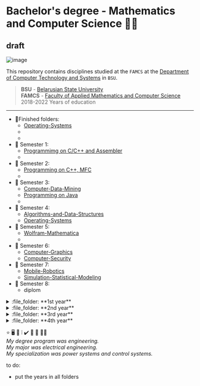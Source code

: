 #  Bachelor's degree - Mathematics and Computer Science :man_student: 
## draft
![image](https://user-images.githubusercontent.com/60915234/192141338-8ad79e8b-51d5-48cc-a46c-32854e5f1c04.png)

This repository contains disciplines studied at the `FAMCS` at the [Department of Computer Technology and Systems](https://bsu.by/en/structure/faculties/kafedry/kafedra-kompyuternykh-tekhnologiy-i-sistem-d) in `BSU`.

> **BSU** - [Belarusian State University](https://bsu.by/en/)\
> **FAMCS** - [Faculty of Applied Mathematics and Computer Science](https://fpmi.bsu.by/en/main.aspx)\
> 2018-2022 Years of education


***
+ :round_pushpin:Finished folders:  
  - [Operating-Systems](/Operating-Systems)  
  -    
  -  
+ :file_folder: Semester 1:  
  - [Programmimg on C/C++ and Assembler](/Programming/Semester-1)  
  -    
+ :file_folder: Semester 2:  
  - [Programming on C++, MFC](/Programming/Semester-2)   
  -    
+ :file_folder: Semester 3:  
  - [Computer-Data-Mining](/Computer-Data-Mining)  
  - [Programming on Java](/Programming/Semester-3)  
  -   
+ :file_folder: Semester 4:  
  - [Algorithms-and-Data-Structures](/Algorithms-and-Data-Structures)    
  - [Operating-Systems](/Operating-Systems)   
+ :file_folder: Semester 5:  
  - [Wolfram-Mathematica](/Wolfram-Mathematica)  
  -    
+ :file_folder: Semester 6:  
  - [Computer-Graphics](/Computer-Graphics)  
  - [Computer-Security](/Computer-Security)  
+ :file_folder: Semester 7:  
  - [Mobile-Robotics](/Mobile-Robotics)  
  - [Simulation-Statistical-Modeling](/Simulation-Statistical-Modeling)  
+ :file_folder: Semester 8: 
  - diplom  


<details>
<summary>:file_folder: **1st year**  </summary>

- Semester 1:  
&nbsp;&nbsp; ◾ [Programmimg on C/C++ and Assembler](/Programming/Semester-1)  
&nbsp;&nbsp; ◾  
- Semester 2:  
&nbsp;&nbsp; ◾ [Programming on C++, MFC](/Programming/Semester-2)   
</details>


<details>
<summary>:file_folder: **2nd year**  </summary>

- Semester 3:  
&nbsp;&nbsp; ◾ [Computer-Data-Mining](/Computer-Data-Mining)  
&nbsp;&nbsp; ◾ [Programming on Java](/Programming/Semester-3)  
&nbsp;&nbsp; ◾    
- Semester 4:  
&nbsp;&nbsp; ◾ [Algorithms-and-Data-Structures](/Algorithms-and-Data-Structures)  
&nbsp;&nbsp; ◾ [Operating-Systems](/Operating-Systems)  
</details>


<details>
<summary>:file_folder: **3rd year**  </summary>

- Semester 5:  
&nbsp;&nbsp; ◾ [Wolfram-Mathematica](/Wolfram-Mathematica)    
&nbsp;&nbsp; ◾  
- Semester 6:  
&nbsp;&nbsp; ◾ [Computer-Graphics](/Computer-Graphics)  
&nbsp;&nbsp; ◾ [Computer-Security](/Computer-Security)  
</details>


<details>
<summary>:file_folder: **4th year**  </summary>

- Semester 7:  
&nbsp;&nbsp; ◾ [Mobile-Robotics](/Mobile-Robotics)  
&nbsp;&nbsp; ◾ [Simulation-Statistical-Modeling](/Simulation-Statistical-Modeling)  
- Semester 8:  
&nbsp;&nbsp; 🏁 diplom  
</details>




:star:
:desktop_computer:
:bookmark_tabs:
:grey_exclamation:
:heavy_check_mark:
:small_blue_diamond:
:round_pushpin: 
:technologist:\
*My degree program was engineering.  
My major was electrical engineering.  
My specialization was power systems and control systems.*

to do:  
- put the years in all folders

